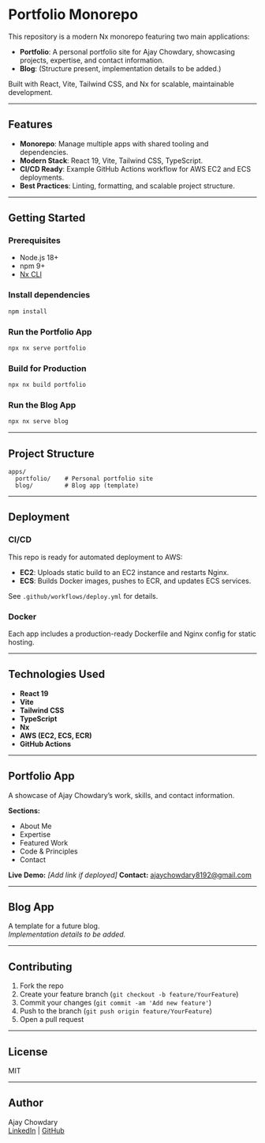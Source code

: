 # Portfolio Monorepo

This repository is a modern Nx monorepo featuring two main applications:

- **Portfolio**: A personal portfolio site for Ajay Chowdary, showcasing projects, expertise, and contact information.
- **Blog**: (Structure present, implementation details to be added.)

Built with React, Vite, Tailwind CSS, and Nx for scalable, maintainable development.

---

## Features

- **Monorepo**: Manage multiple apps with shared tooling and dependencies.
- **Modern Stack**: React 19, Vite, Tailwind CSS, TypeScript.
- **CI/CD Ready**: Example GitHub Actions workflow for AWS EC2 and ECS deployments.
- **Best Practices**: Linting, formatting, and scalable project structure.

---

## Getting Started

### Prerequisites

- Node.js 18+
- npm 9+
- [Nx CLI](https://nx.dev/)

### Install dependencies

```sh
npm install
```

### Run the Portfolio App

```sh
npx nx serve portfolio
```

### Build for Production

```sh
npx nx build portfolio
```

### Run the Blog App

```sh
npx nx serve blog
```

---

## Project Structure

```
apps/
  portfolio/    # Personal portfolio site
  blog/         # Blog app (template)
```

---

## Deployment

### CI/CD

This repo is ready for automated deployment to AWS:

- **EC2**: Uploads static build to an EC2 instance and restarts Nginx.
- **ECS**: Builds Docker images, pushes to ECR, and updates ECS services.

See `.github/workflows/deploy.yml` for details.

### Docker

Each app includes a production-ready Dockerfile and Nginx config for static hosting.

---

## Technologies Used

- **React 19**
- **Vite**
- **Tailwind CSS**
- **TypeScript**
- **Nx**
- **AWS (EC2, ECS, ECR)**
- **GitHub Actions**

---

## Portfolio App

A showcase of Ajay Chowdary’s work, skills, and contact information.

**Sections:**
- About Me
- Expertise
- Featured Work
- Code & Principles
- Contact

**Live Demo:** _[Add link if deployed]_
**Contact:** ajaychowdary8192@gmail.com

---

## Blog App

A template for a future blog.  
_Implementation details to be added._

---

## Contributing

1. Fork the repo
2. Create your feature branch (`git checkout -b feature/YourFeature`)
3. Commit your changes (`git commit -am 'Add new feature'`)
4. Push to the branch (`git push origin feature/YourFeature`)
5. Open a pull request

---

## License

MIT

---

## Author

Ajay Chowdary  
[LinkedIn](https://linkedin.com/in/ajay-chowdary-8192n) | [GitHub](https://github.com/ajay-8192)
